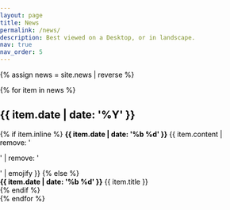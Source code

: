 ```yaml
---
layout: page
title: News
permalink: /news/
description: Best viewed on a Desktop, or in landscape.
nav: true
nav_order: 5
---
```


<link href="https://cdnjs.cloudflare.com/ajax/libs/font-awesome/6.0.0-beta3/css/all.min.css" rel="stylesheet">
<style>
body {
    margin: 0;
    padding: 0;
    color: black;
}

.responsive-img {
width: 100%;
height: auto;
}

.video-container iframe{
width=100%;
aspect-ratio: 16 / 9;
border: none;
}

#news-timeline {
position: relative;
width: 90%;
max-width: 1200px;
margin: 50px auto;
padding: 20px;
}

.timeline-spine {
position: absolute;
left: 50%;
top: 0;
width: 4px;
background: linear-gradient(180deg, #555, #999);
transform: translateX(-50%);
transition: height 0.4s ease;
}

.news-item {
position: relative;
width: 45%;
margin-bottom: 60px;
padding: 20px;
background: white;
border-radius: 10px;
box-shadow: 0 8px 20px rgba(0,0,0,0.1);
transition: transform 0.3s ease, box-shadow 0.3s ease;
opacity: 0;
transform: translateY(30px);
color: black;
}

.news-item.show {
opacity: 1;
transform: translateY(0);
}

.news-left {
float: left;
clear: both;
}

.news-right {
float: right;
clear: both;
}

.news-content {
margin-top: 0;
background-color: #fff;
color: #333;
color: black;
}

.news-content h2 {
margin-top: 0;
color: black;
}

.content-preview {
margin-bottom: 10px;
color: black;
}

.content-full {
display: none;
margin-top: 10px;
color: black;
}

.expand-arrow {
text-align: center;
cursor: pointer;
color: black;
margin-top: 10px;
}

.expand-arrow i {
display: inline-block;
transition: transform 0.3s ease;
}

.expanded .expand-arrow i {
transform: rotate(180deg);
}

.expanded .content-full {
display: block;
color: black;
}

.news-content h2,
.content-preview,
.content-full,
.expand-arrow {
color: black;
}

@media (max-width: 768px) {
    .news-left, .news-right {
        float: none;
        width: 100%;
    }
}

}
</style>

{% assign news = site.news | reverse %}

<div id="news-timeline">
    <div class="timeline-spine"></div>
    {% for item in news %}
    <div class="news-item" data-year="{{ item.date | date: '%Y' }}">
        <div class="news-content">
            <h2>{{ item.date | date: '%Y' }}</h2>
            {% if item.inline %}
                <b>{{ item.date | date: '%b %d' }}</b>&nbsp;{{ item.content | remove: '<p>' | remove: '</p>' | emojify }}
            {% else %}
                <div class="content-preview"><b>{{ item.date | date: '%b %d' }}</b>&nbsp;{{ item.title }}</div>
                <div class="content-full" style="display: none;">{{ item.content | remove: '<p>' | remove: '</p>' | emojify }}</div>
                <div class="expand-arrow"><i class="fa-solid fa-chevron-down"></i></div>
            {% endif %}
        </div>
    </div>
    {% endfor %}
</div>

<script>
document.addEventListener("DOMContentLoaded", function() {
    const newsItems = document.querySelectorAll('.news-item');
    const timelineSpine = document.querySelector('.timeline-spine');

    function updateSpineHeight() {
        const maxHeight = Array.from(newsItems).reduce((max, item) => Math.max(max, item.offsetTop + item.offsetHeight), 0);
        timelineSpine.style.height = maxHeight + 'px';
    }

    newsItems.forEach((item, index) => {
        setTimeout(() => item.classList.add('show'), index * 100);
    });

    document.querySelectorAll('.expand-arrow').forEach(arrow => {
        arrow.addEventListener('click', function() {
            const content = this.parentElement;
            const icon = this.querySelector('i');
            content.classList.toggle('expanded');
            const fullContent = content.querySelector('.content-full');
            if (fullContent.style.display === 'block') {
                fullContent.style.display = 'none';
            } else {
                fullContent.style.display = 'block';
            }
            setTimeout(() => {
                updateSpineHeight();
            }, 300);
        });
    });

    newsItems.forEach((item) => {
        const year = parseInt(item.getAttribute('data-year'), 10);
        if (year % 2 === 0) {
            item.classList.add('news-left');
        } else {
            item.classList.add('news-right');
        }
    });

    updateSpineHeight();
});
</script>
